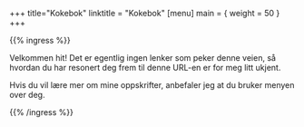 +++
title="Kokebok"
linktitle = "Kokebok"
[menu]
main = { weight = 50 }
+++

{{% ingress %}}

Velkommen hit! Det er egentlig ingen lenker som peker denne veien, så hvordan du har resonert
deg frem til denne URL-en er for meg litt ukjent.

Hvis du vil lære mer om mine oppskrifter, anbefaler jeg at du bruker menyen over deg.

{{% /ingress %}}
